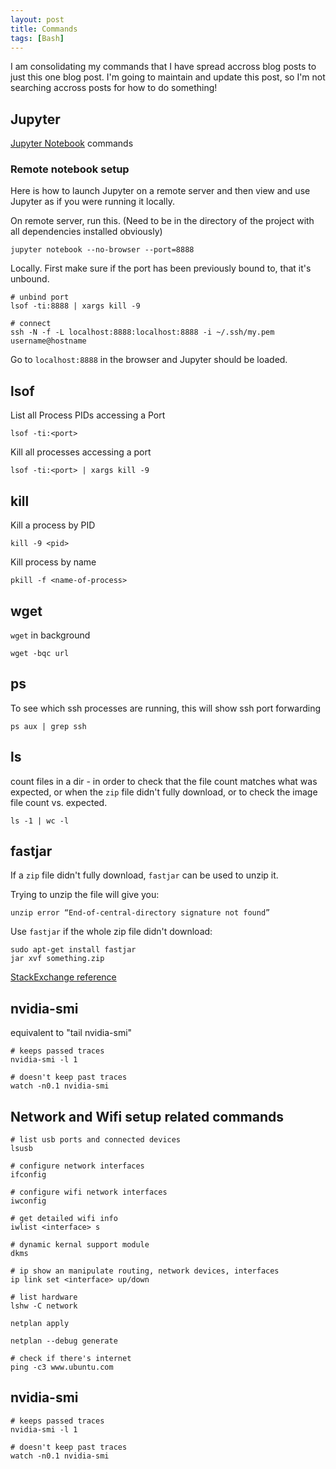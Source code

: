 ```yaml
---
layout: post
title: Commands
tags: [Bash]
---
```


I am consolidating my commands that I have spread accross blog posts to just this one blog post. I'm going to maintain and update this post, so I'm not searching accross posts for how to do something!

## Jupyter

[Jupyter Notebook](https://jupyter.org/) commands

### Remote notebook setup

Here is how to launch Jupyter on a remote server and then view and use Jupyter as if you were running it locally.

On remote server, run this. (Need to be in the directory of the project with all dependencies installed obviously)

```
jupyter notebook --no-browser --port=8888
```

Locally. First make sure if the port has been previously bound to, that it's unbound.

```
# unbind port
lsof -ti:8888 | xargs kill -9

# connect
ssh -N -f -L localhost:8888:localhost:8888 -i ~/.ssh/my.pem  username@hostname
```

Go to `localhost:8888` in the browser and Jupyter should be loaded.

## lsof

List all Process PIDs accessing a Port

```
lsof -ti:<port>
```

Kill all processes accessing a port

```
lsof -ti:<port> | xargs kill -9
```

## kill

Kill a process by PID

```
kill -9 <pid>
```

Kill process by name

```
pkill -f <name-of-process>
```

## wget

`wget` in background

```
wget -bqc url
```

## ps

To see which ssh processes are running, this will show ssh port forwarding

```
ps aux | grep ssh
```

## ls

count files in a dir - in order to check that the file count matches what was expected, or when the `zip` file didn't fully download, or to check the image file count vs. expected.

```
ls -1 | wc -l
```

## fastjar

If a `zip` file didn't fully download, `fastjar` can be used to unzip it.

Trying to unzip the file will give you:

```
unzip error “End-of-central-directory signature not found”
```

Use `fastjar` if the whole zip file didn't download:

```
sudo apt-get install fastjar
jar xvf something.zip
```

[StackExchange reference](https://askubuntu.com/questions/54904/unzip-error-end-of-central-directory-signature-not-found)

## nvidia-smi

equivalent to "tail nvidia-smi"

```
# keeps passed traces
nvidia-smi -l 1

# doesn't keep past traces
watch -n0.1 nvidia-smi
```

## Network and Wifi setup related commands


```
# list usb ports and connected devices
lsusb

# configure network interfaces
ifconfig

# configure wifi network interfaces
iwconfig

# get detailed wifi info
iwlist <interface> s

# dynamic kernal support module
dkms

# ip show an manipulate routing, network devices, interfaces
ip link set <interface> up/down

# list hardware
lshw -C network

netplan apply

netplan --debug generate

# check if there's internet
ping -c3 www.ubuntu.com
```

## nvidia-smi

```
# keeps passed traces
nvidia-smi -l 1

# doesn't keep past traces
watch -n0.1 nvidia-smi
```
